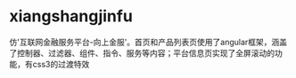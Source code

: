 # xiangshangjinfu
仿'互联网金融服务平台-向上金服'。首页和产品列表页使用了angular框架，涵盖了控制器、过滤器、组件、指令、服务等内容；平台信息页实现了全屏滚动的功能，有css3的过渡特效
